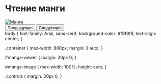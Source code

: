 <!DOCTYPE html>
<html lang="ru">
<head>
    <meta charset="UTF-8">
    <meta name="viewport" content="width=device-width, initial-scale=1.0">
    <link rel="stylesheet" href="styles.css">
    <title>Чтение манги</title>
</head>
<body>
    <div class="container">
        <h1>Чтение манги</h1>
        <div id="manga-viewer">
            <img id="manga-image" src="" alt="Манга">
        </div>
        <div class="controls">
            <button id="prev-button">Предыдущая</button>
            <button id="next-button">Следующая</button>
        </div>
    </div>
    <script src="script.js"></script>
</body>
</html>
body {
    font-family: Arial, sans-serif;
    background-color: #f9f9f9;
    text-align: center;
}

.container {
    max-width: 800px;
    margin: 0 auto;
}

#manga-viewer {
    margin: 20px 0;
}

#manga-image {
    max-width: 100%;
    height: auto;
}

.controls {
    margin: 20px 0;
}
